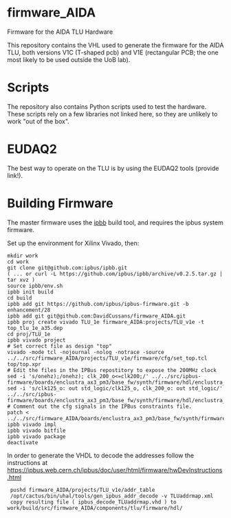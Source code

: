 # firmware_AIDA
Firmware for the AIDA TLU Hardware

This repository contains the VHL used to generate the firmware for the AIDA TLU, both versions V1C (T-shaped pcb) and V1E (rectangular PCB; the one most likely to be used outside the UoB lab).

# Scripts
The repository also contains Python scripts used to test the hardware. These scripts rely on a few libraries not linked here, so they are unlikely to work "out of the box".

# EUDAQ2
The best way to operate on the TLU is by using the EUDAQ2 tools (provide link!).

# Building Firmware

The master firmware uses the [ipbb](https://github.com/ipbus/ipbb) build tool, and requires the ipbus system firmware.

Set up the environment for Xilinx Vivado, then:

	mkdir work
	cd work
	git clone git@github.com:ipbus/ipbb.git 	
	( ... or curl -L https://github.com/ipbus/ipbb/archive/v0.2.5.tar.gz | tar xvz )
	source ipbb/env.sh
	ipbb init build
	cd build
	ipbb add git https://github.com/ipbus/ipbus-firmware.git -b enhancement/28
	ipbb add git git@github.com:DavidCussans/firmware_AIDA.git
	ipbb proj create vivado TLU_1e firmware_AIDA:projects/TLU_v1e -t top_tlu_1e_a35.dep
	cd proj/TLU_1e
	ipbb vivado project
	# Set correct file as design "top"
	vivado -mode tcl -nojournal -nolog -notrace -source ../../src/firmware_AIDA/projects/TLU_v1e/firmware/cfg/set_top.tcl top/top.xpr
	# Edit the files in the IPBus repostitory to expose the 200MHz clock
	sed -i 's/onehz);/onehz); clk_200_o<=clk200;/' ../../src/ipbus-firmware/boards/enclustra_ax3_pm3/base_fw/synth/firmware/hdl/enclustra_ax3_pm3_infra.vhd
	sed -i 's/clk125_o: out std_logic/clk125_o, clk_200_o: out std_logic/' ../../src/ipbus-firmware/boards/enclustra_ax3_pm3/base_fw/synth/firmware/hdl/enclustra_ax3_pm3_infra.vhd
	# Comment out the cfg signals in the IPBus constraints file.
	patch < ../../src/firmware_AIDA/boards/enclustra_ax3_pm3/base_fw/synth/firmware/ucf/enclustra_ax3_pm3.patch
	ipbb vivado impl
	ipbb vivado bitfile
	ipbb vivado package
	deactivate

In order to generate the VHDL to decode the addresses follow the instructions at https://ipbus.web.cern.ch/ipbus/doc/user/html/firmware/hwDevInstructions.html

   	 pushd firmware_AIDA/projects/TLU_v1e/addr_table
	 /opt/cactus/bin/uhal/tools/gen_ipbus_addr_decode -v TLUaddrmap.xml
	 copy resulting file ( ipbus_decode_TLUaddrmap.vhd ) to work/build/src/firmware_AIDA/components/tlu/firmware/hdl/
	 